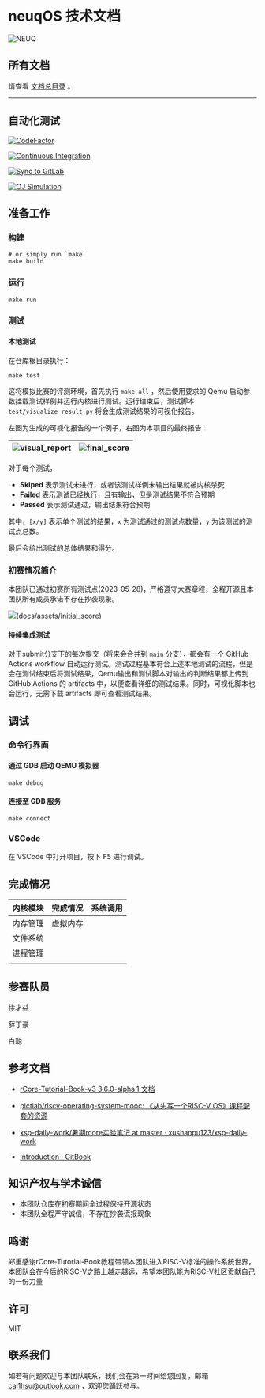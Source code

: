 # neuqOS 技术文档

![NEUQ](docs/assets/neuq.jpg)

## 所有文档

请查看 [文档总目录](docs/content.md) 。

---

## 自动化测试

[![CodeFactor](https://www.codefactor.io/repository/github/neuq-rcore/rcore/badge)](https://www.codefactor.io/repository/github/neuq-rcore/rcore)

[![Continuous Integration](https://github.com/neuq-rcore/rCore/actions/workflows/ci.yml/badge.svg)](https://github.com/neuq-rcore/rCore/actions/workflows/ci.yml)

[![Sync to GitLab](https://github.com/neuq-rcore/rCore/actions/workflows/mirror.yml/badge.svg)](https://github.com/neuq-rcore/rCore/actions/workflows/mirror.yml)

[![OJ Simulation](https://github.com/neuq-rcore/rCore/actions/workflows/oj.yml/badge.svg)](https://github.com/neuq-rcore/rCore/actions/workflows/oj.yml)

## 准备工作

### 构建

```shell
# or simply run `make`
make build
```

### 运行

```shell
make run
```

### 测试

#### 本地测试

在仓库根目录执行：

```shell
make test
```

这将模拟比赛的评测环境，首先执行 `make all` ，然后使用要求的 Qemu 启动参数挂载测试样例并运行内核进行测试。运行结束后，测试脚本 `test/visualize_result.py` 将会生成测试结果的可视化报告。

左图为生成的可视化报告的一个例子，右图为本项目的最终报告：

| ![visual_report](docs/assets/visual_report.png) | ![final_score](docs/assets/final_score_report.jpg) |
|-------------------------------------------------|----------------------------------------------------|

对于每个测试，

- **Skiped** 表示测试未进行，或者该测试样例未输出结果就被内核杀死
- **Failed** 表示测试已经执行，且有输出，但是测试结果不符合预期
- **Passed** 表示测试通过，输出结果符合预期

其中，`[x/y]` 表示单个测试的结果，`x` 为测试通过的测试点数量，`y` 为该测试的测试点总数。

最后会给出测试的总体结果和得分。

### 初赛情况简介

本团队已通过初赛所有测试点(2023-05-28)，严格遵守大赛章程，全程开源且本团队所有成员承诺不存在抄袭现象。

![](docs/assets/Initial_score.png)(docs/assets/Initial_score)

#### 持续集成测试

对于submit分支下的每次提交（将来会合并到 `main` 分支），都会有一个 GitHub Actions workflow 自动运行测试。测试过程基本符合上述本地测试的流程，但是会在测试结束后将测试结果，Qemu输出和测试脚本对输出的判断结果都上传到 GitHub Actions 的 artifacts 中，以便查看详细的测试结果。同时，可视化脚本也会运行，无需下载 artifacts 即可查看测试结果。

## 调试

### 命令行界面

#### 通过 GDB 启动 QEMU 模拟器

```shell
make debug
```

#### 连接至 GDB 服务

```shell
make connect
```

### VSCode

在 VSCode 中打开项目，按下 <kbd>F5</kbd> 进行调试。

## 完成情况

| 内核模块 | 完成情况 | 系统调用 |
| :------- | -------- | -------- |
| 内存管理 | 虚拟内存 |          |
| 文件系统 |          |          |
| 进程管理 |          |          |
|          |          |          |

## 参赛队员

徐才益

薛丁豪

白聪

## 参考文档

- [rCore-Tutorial-Book-v3 3.6.0-alpha.1 文档](https://rcore-os.cn/rCore-Tutorial-Book-v3/index.html)

- [plctlab/riscv-operating-system-mooc: 《从头写一个RISC-V OS》课程配套的资源](https://github.com/plctlab/riscv-operating-system-mooc)

- [xsp-daily-work/暑期rcore实验笔记 at master · xushanpu123/xsp-daily-work](https://github.com/xushanpu123/xsp-daily-work/tree/master/暑期rcore实验笔记)

- [Introduction · GitBook](https://nju-projectn.github.io/ics-pa-gitbook/ics2024/)

## 知识产权与学术诚信

- 本团队仓库在初赛期间全过程保持开源状态
- 本团队全程严守诚信，不存在抄袭谎报现象

## 鸣谢

郑重感谢rCore-Tutorial-Book教程带领本团队进入RISC-V标准的操作系统世界，本团队会在今后的RISC-V之路上越走越远，希望本团队能为RISC-V社区贡献自己的一份力量

## 许可

MIT

## 联系我们

如若有问题欢迎与本团队联系，我们会在第一时间给您回复，邮箱 [cai1hsu@outlook.com](mailto:cai1hsu@outlook.com) ，欢迎您踊跃参与。
